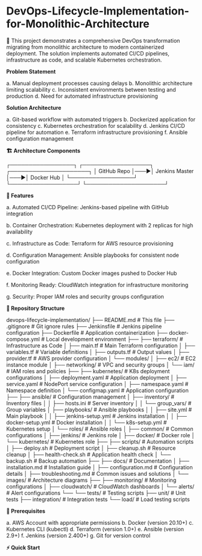 # DevOps-Lifecycle-Implementation-for-Monolithic-Architecture
🎯 This project demonstrates a comprehensive DevOps transformation migrating from monolithic architecture to modern containerized deployment. The solution implements automated CI/CD pipelines, infrastructure as code, and scalable Kubernetes orchestration.


**Problem Statement**

a. Manual deployment processes causing delays
b. Monolithic architecture limiting scalability
c. Inconsistent environments between testing and production
d. Need for automated infrastructure provisioning


**Solution Architecture**

a. Git-based workflow with automated triggers
b. Dockerized application for consistency
c. Kubernetes orchestration for scalability
d. Jenkins CI/CD pipeline for automation
e. Terraform infrastructure provisioning
f. Ansible configuration management



**🏗️ Architecture Components**

┌─────────────────┐    ┌──────────────────┐    ┌─────────────────────┐
│   GitHub Repo   │───▶│  Jenkins Master  │───▶│   Docker Hub       │
└─────────────────┘    └──────────────────┘    └─────────────────────┘



**🚀 Features**

a. Automated CI/CD Pipeline: Jenkins-based pipeline with GitHub integration

b. Container Orchestration: Kubernetes deployment with 2 replicas for high availability

c. Infrastructure as Code: Terraform for AWS resource provisioning

d. Configuration Management: Ansible playbooks for consistent node configuration

e. Docker Integration: Custom Docker images pushed to Docker Hub

f. Monitoring Ready: CloudWatch integration for infrastructure monitoring

g. Security: Proper IAM roles and security groups configuration



**📁 Repository Structure**

devops-lifecycle-implementation/
├── README.md                           # This file
├── .gitignore                         # Git ignore rules
├── Jenkinsfile                        # Jenkins pipeline configuration
├── Dockerfile                         # Application containerization
├── docker-compose.yml                 # Local development environment
├── 
├── terraform/                         # Infrastructure as Code
│   ├── main.tf                       # Main Terraform configuration
│   ├── variables.tf                  # Variable definitions
│   ├── outputs.tf                    # Output values
│   ├── provider.tf                   # AWS provider configuration
│   └── modules/
│       ├── ec2/                      # EC2 instance module
│       ├── networking/               # VPC and security groups
│       └── iam/                      # IAM roles and policies
├── 
├── kubernetes/                        # K8s deployment configurations
│   ├── deployment.yaml               # Application deployment
│   ├── service.yaml                  # NodePort service configuration
│   ├── namespace.yaml                # Namespace definition
│   └── configmap.yaml                # Application configuration
├── 
├── ansible/                          # Configuration management
│   ├── inventory/                    # Inventory files
│   │   ├── hosts.ini                # Server inventory
│   │   └── group_vars/              # Group variables
│   ├── playbooks/                   # Ansible playbooks
│   │   ├── site.yml                 # Main playbook
│   │   ├── jenkins-setup.yml        # Jenkins installation
│   │   ├── docker-setup.yml         # Docker installation
│   │   └── k8s-setup.yml            # Kubernetes setup
│   └── roles/                       # Ansible roles
│       ├── common/                  # Common configurations
│       ├── jenkins/                 # Jenkins role
│       ├── docker/                  # Docker role
│       └── kubernetes/              # Kubernetes role
├── 
├── scripts/                          # Automation scripts
│   ├── deploy.sh                    # Deployment script
│   ├── cleanup.sh                   # Resource cleanup
│   ├── health-check.sh              # Application health check
│   └── backup.sh                    # Backup automation
├── 
├── docs/                            # Documentation
│   ├── installation.md             # Installation guide
│   ├── configuration.md            # Configuration details
│   ├── troubleshooting.md          # Common issues and solutions
│   └── images/                     # Architecture diagrams
├── 
├── monitoring/                      # Monitoring configurations
│   ├── cloudwatch/                 # CloudWatch dashboards
│   └── alerts/                     # Alert configurations
└── 
└── tests/                          # Testing scripts
    ├── unit/                       # Unit tests
    ├── integration/                # Integration tests
    └── load/                       # Load testing scripts





**🔧 Prerequisites**

a. AWS Account with appropriate permissions
b. Docker (version 20.10+)
c. Kubernetes CLI (kubectl)
d. Terraform (version 1.0+)
e. Ansible (version 2.9+)
f. Jenkins (version 2.400+)
g. Git for version control




**⚡ Quick Start**

